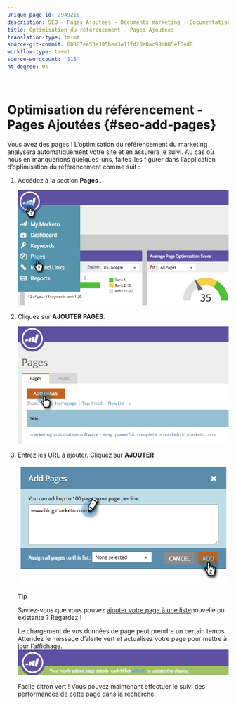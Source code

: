 ```yaml
---
unique-page-id: 2949216
description: SEO - Pages Ajoutées - Documents marketing - Documentation du produit
title: Optimisation du référencement - Pages Ajoutées
translation-type: tm+mt
source-git-commit: 00887ea53e395bea3a11fd28e0ac98b085ef6ed8
workflow-type: tm+mt
source-wordcount: '115'
ht-degree: 0%

---
```



# Optimisation du référencement - Pages Ajoutées {#seo-add-pages}

Vous avez des pages ! L’optimisation du référencement du marketing analysera automatiquement votre site et en assurera le suivi. Au cas où nous en manquerions quelques-uns, faites-les figurer dans l’application d’optimisation du référencement comme suit :

1. Accédez à la section **Pages** .

   ![](assets/image2014-9-18-12-3a55-3a19.png)

1. Cliquez sur **AJOUTER PAGES**.

   ![](assets/image2014-9-18-12-3a55-3a53.png)

1. Entrez les URL à ajouter. Cliquez sur **AJOUTER**.

   ![](assets/image2014-9-18-12-3a56-3a15.png)

   >[!TIP]
   >
   >Saviez-vous que vous pouvez [ajouter votre page à une liste](../../../../product-docs/additional-apps/seo/understanding-seo/seo-managing-lists.md)nouvelle ou existante ? Regardez !

   Le chargement de vos données de page peut prendre un certain temps. Attendez le message d’alerte vert et actualisez votre page pour mettre à jour l’affichage.
   ![](assets/image2014-9-18-12-3a57-3a10.png)

   Facile citron vert ! Vous pouvez maintenant effectuer le suivi des performances de cette page dans la recherche.

